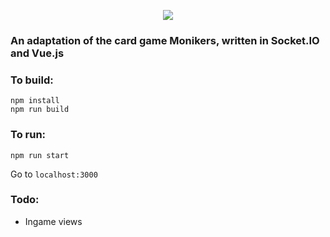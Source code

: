 <p align="center">
  <img src="https://i.imgur.com/Qx6lfR9.png">
</p>

### An adaptation of the card game Monikers, written in Socket.IO and Vue.js

### To build:

```
npm install
npm run build
```

### To run:

```
npm run start
```

Go to `localhost:3000`

### Todo:

* Ingame views
